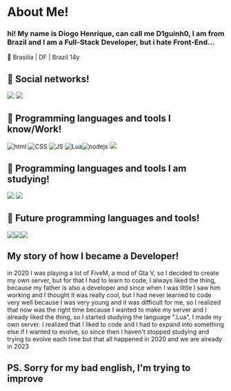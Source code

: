 <h1>About Me!</h1>
<h3>hi! My name is Diogo Henrique, can call me D1guinh0, I am from Brazil and I am a Full-Stack Developer, but i hate Front-End...</h3>

📍 Brasilia | DF | Brazil
14y

<h2>📱 Social networks!</h2>
<div>
<a href="https://www.instagram.com/diogoh_27/" target="_blank"><img src="https://img.shields.io/badge/-Instagram-%23E4405F?style=for-the-badge&logo=instagram&logoColor=black" target="_blank"></a> <a href="https://www.linkedin.com/" target="_blank"><img src="https://camo.githubusercontent.com/c00f87aeebbec37f3ee0857cc4c20b21fefde8a96caf4744383ebfe44a47fe3f/68747470733a2f2f696d672e736869656c64732e696f2f62616467652f2d4c696e6b6564496e2d2532333030373742353f7374796c653d666f722d7468652d6261646765266c6f676f3d6c696e6b6564696e266c6f676f436f6c6f723d7768697465" target="_blank"></a>
</div>

<h2>🤖 Programming languages and tools I know/Work!</h2>
<div>
<img src="https://img.shields.io/badge/HTML-FA5F00?style=for-the-badge&logo=html5&logoColor=black" alt="html"> <img src="https://img.shields.io/badge/CSS-0B79DA?&style=for-the-badge&logo=css3&logoColor=black" alt="CSS"> <img src="https://img.shields.io/badge/JavaScript-F7DF1E?style=for-the-badge&logo=javascript&logoColor=black" alt="JS"> <img src="https://img.shields.io/badge/Lua-2C2D72?style=for-the-badge&logo=lua&logoColor=black" alt="Lua"><img src="https://img.shields.io/badge/node.js-03DE00?style=for-the-badge&logo=node.js&logoColor=black" alt="nodejs"> <img src="https://img.shields.io/badge/Python-14354C?style=for-the-badge&logo=python&logoColor=black" target="_blank">
</div>

<h2>🧠 Programming languages and tools I am studying!</h2>
<div>
<img src="https://img.shields.io/badge/c%23-%23239120.svg?style=for-the-badge&logo=c-sharp&logoColor=black" target="_blank"> <img src="https://img.shields.io/badge/.NET-5C2D91?style=for-the-badge&logo=.net&logoColor=black" target="_blank">
</div>

<h2>👀 Future programming languages and tools!</h2>
<div>
<img src="https://img.shields.io/badge/React-20232A?style=for-the-badge&logo=react&logoColor=61DAFB" target="_blank"><img src="https://img.shields.io/badge/React_Native-20232A?style=for-the-badge&logo=react&logoColor=61DAFB" target="_blank"><img src="https://img.shields.io/badge/TypeScript-007ACC?style=for-the-badge&logo=typescript&logoColor=black" target="_blank">
</div>
	
<h2>My story of how I became a Developer!</h2>
in 2020 I was playing a lot of FiveM, a mod of Gta V, so I decided to create my own server, but for that I had to learn to code, I always liked the thing, because my father is also a developer and since when I was little I saw him working and I thought it was really cool, but I had never learned to code very well because I was very young and it was difficult for me, so I realized that now was the right time because I wanted to make my server and I already liked the thing, so I started studying the language ".Lua", I made my own server. I realized that I liked to code and I had to expand into something else if I wanted to evolve, so since then I haven't stopped studying and trying to evolve each time but that all happened in 2020 and we are already in 2023
</br>
<h2>
PS. 
Sorry for my bad english, I'm trying to improve
</h2>
